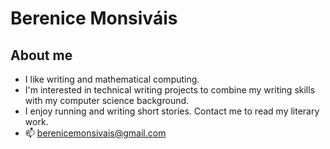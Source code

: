 # Berenice Monsiváis
## About me
- I like writing and mathematical computing.
- I'm interested in technical writing projects to combine my writing skills with my computer science background.
- I enjoy running and writing short stories. Contact me to read my literary work.
- 📫 berenicemonsivais@gmail.com

<!---
beremonsivais/beremonsivais is a ✨ special ✨ repository because its `README.md` (this file) appears on your GitHub profile.
You can click the Preview link to take a look at your changes.
--->

